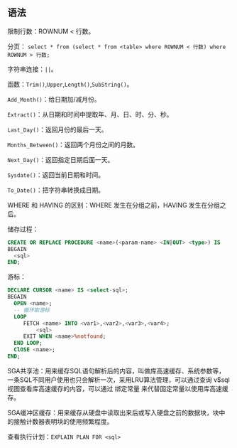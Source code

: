 ## 语法

限制行数：ROWNUM < 行数。

分页： `select * from (select * from <table> where ROWNUM < 行数) where ROWNUM > 行数;`

字符串连接：`||`。

函数：`Trim()`,`Upper`,`Length()`,`SubString()`。

`Add_Month()`：给日期加/减月份。

`Extract()`：从日期和时间中提取年、月、日、时、分、秒。

`Last_Day()`：返回月份的最后一天。

`Months_Between()`：返回两个月份之间的月数。

`Next_Day()`：返回指定日期后面一天。

`Sysdate()`：返回当前日期和时间。

`To_Date()`：把字符串转换成日期。

WHERE 和 HAVING 的区别：WHERE 发生在分组之前，HAVING 发生在分组之后。

储存过程：

```sql
CREATE OR REPLACE PROCEDURE <name>(<param-name> <IN|OUT> <type>) IS
BEGAIN
  <sql>
END;
```

游标：

```sql
DECLARE CURSOR <name> IS <select-sql>;
BEGAIN
  OPEN <name>;
  -- 循环取游标
  LOOP
     FETCH <name> INTO <var1>,<var2>,<var3>,<var4>;
         <sql>
     EXIT WHEN <name>%notfound;
  END LOOP;
  ClOSE <name>;
END;
```

SGA共享池：用来缓存SQL语句解析后的内容，叫做库高速缓存、系统参数等，一条SQL不同用户使用也只会解析一次，采用LRU算法管理，可以通过查询 v$sql 视图查看库高速缓存的内容，可以通过 绑定常量 来代替固定常量以使用库高速缓存。

SGA缓冲区缓存：用来缓存从硬盘中读取出来后或写入硬盘之前的数据块，块中的接触计数器表明块的使用频繁程度。

查看执行计划：`EXPLAIN PLAN FOR <sql>`
